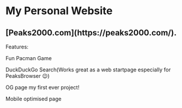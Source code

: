 <h1>My Personal Website</h1>

<h2>[Peaks2000.com](https://peaks2000.com/).</h2>


Features:


Fun Pacman Game 

DuckDuckGo Search(Works great as a web startpage especially for PeaksBrowser 😉)

OG page my first ever project!

Mobile optimised page 
